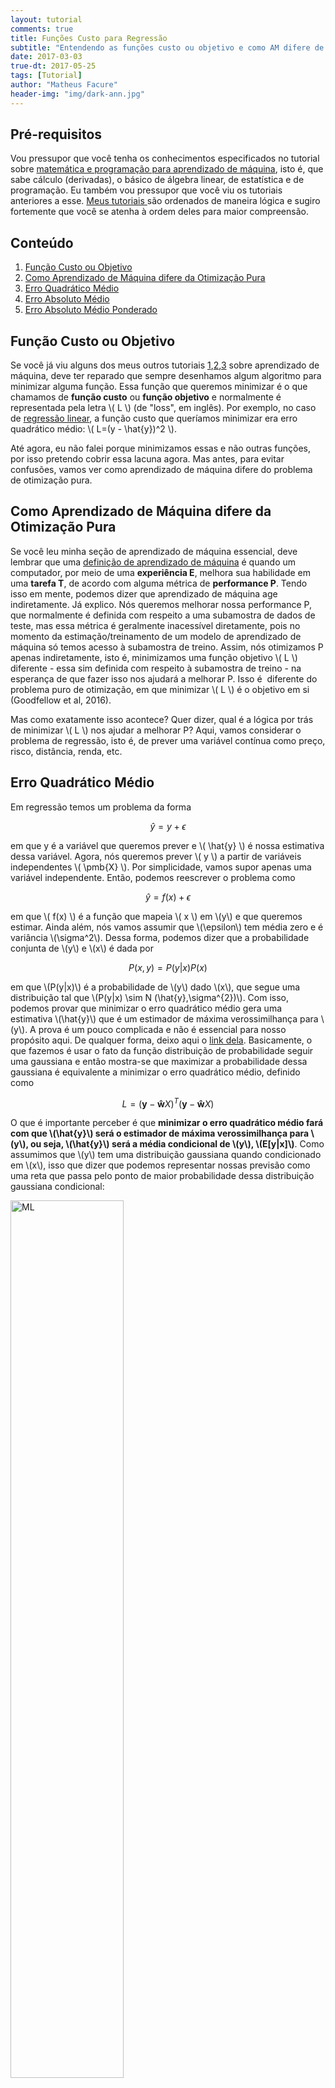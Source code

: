 ```yaml
---
layout: tutorial
comments: true
title: Funções Custo para Regressão
subtitle: "Entendendo as funções custo ou objetivo e como AM difere de otimização pura."
date: 2017-03-03
true-dt: 2017-05-25
tags: [Tutorial]
author: "Matheus Facure"
header-img: "img/dark-ann.jpg"
---
```


## Pré-requisitos

<p>Vou pressupor que você tenha os conhecimentos especificados no tutorial sobre <a href="https://matheusfacure.github.io/2017/01/15/pre-req-ml/">matemática e programação para aprendizado de máquina</a>, isto é, que sabe cálculo (derivadas), o básico de álgebra linear, de estatística e de programação. Eu também vou pressupor que você viu os tutoriais anteriores a esse. <a href="https://matheusfacure.github.io/tutorials/">Meus tutoriais </a> são ordenados de maneira lógica e sugiro fortemente que você se atenha à ordem deles para maior compreensão.</p>

## Conteúdo
1. [Função Custo ou Objetivo](#func-obj)
2. [Como Aprendizado de Máquina difere da Otimização Pura](#am-opt) 
3. [Erro Quadrático Médio](#EQM)
4. [Erro Absoluto Médio](#EAM)
5. [Erro Absoluto Médio Ponderado](#EAMP)

## Função Custo ou Objetivo <a name="func-obj"></a>

Se você já viu alguns dos meus outros tutoriais [1](https://matheusfacure.github.io/2017/02/15/MQO-formula-analitica/),[2](https://matheusfacure.github.io/2017/02/20/MQO-Gradiente-Descendente/),[3](https://matheusfacure.github.io/2017/02/25/regr-log/) sobre aprendizado de máquina, deve ter reparado que sempre desenhamos algum algoritmo para minimizar alguma função. Essa função que queremos minimizar é o que chamamos de **função custo** ou **função objetivo** e normalmente é representada pela letra \\( L \\) (de "loss", em inglês). Por exemplo, no caso de [regressão linear](https://matheusfacure.github.io/2017/02/15/MQO-formula-analitica/), a função custo que queríamos minimizar era erro quadrático médio: \\( L=(y - \hat{y})^2 \\).

Até agora, eu não falei porque minimizamos essas e não outras funções, por isso pretendo cobrir essa lacuna agora. Mas antes, para evitar confusões, vamos ver como aprendizado de máquina difere do problema de otimização pura.

## Como Aprendizado de Máquina difere da Otimização Pura <a name="am-opt"></a>

Se você leu minha seção de aprendizado de máquina essencial, deve lembrar que uma [definição de aprendizado de máquina](https://matheusfacure.github.io/AM-Essencial/#O-que-é-aprendizado-de-máquina) é quando um computador, por meio de uma **experiência E**, melhora sua habilidade em uma **tarefa T**, de acordo com alguma métrica de **performance P**. Tendo isso em mente, podemos dizer que aprendizado de máquina age indiretamente. Já explico. Nós queremos melhorar nossa performance P, que normalmente é definida com respeito a uma subamostra de dados de teste, mas essa métrica é geralmente inacessível diretamente, pois no momento da estimação/treinamento de um modelo de aprendizado de máquina só temos acesso à subamostra de treino. Assim, nós otimizamos P apenas indiretamente, isto é, minimizamos uma função objetivo \\( L \\) diferente - essa sim definida com respeito à subamostra de treino - na esperança de que fazer isso nos ajudará a melhorar P. Isso é  diferente do problema puro de otimização, em que minimizar \\( L \\) é o objetivo em si (Goodfellow et al, 2016).

Mas como exatamente isso acontece? Quer dizer, qual é a lógica por trás de minimizar \\( L \\) nos ajudar a melhorar P? Aqui,  vamos considerar o problema de regressão, isto é, de prever uma variável contínua como preço, risco, distância, renda, etc. 

## Erro Quadrático Médio <a name="EQM"></a>

Em regressão temos um problema da forma

$$\hat{y} = y + \epsilon$$

em que y é a variável que queremos prever e \\( \hat{y} \\) é nossa estimativa dessa variável. Agora, nós queremos prever \\( y \\) a partir de variáveis independentes \\( \pmb{X} \\). Por simplicidade, vamos supor apenas uma variável independente. Então, podemos reescrever o problema como 

$$\hat{y} = f(x) + \epsilon$$

em que \\( f(x) \\) é a função que mapeia \\( x \\) em \\(y\\) e que queremos estimar. Ainda além, nós vamos assumir que \\(\epsilon\\) tem média zero e é variância \\(\sigma^2\\). Dessa forma, podemos dizer que a probabilidade conjunta de \\(y\\) e \\(x\\) é dada por

$$P(x,y)=P(y|x)P(x) $$

em que \\(P(y\|x)\\) é a probabilidade de \\(y\\) dado \\(x\\), que segue uma distribuição tal que \\(P(y\|x) \sim N (\hat{y},\sigma^{2})\\). Com isso, podemos provar que minimizar o erro quadrático médio gera uma estimativa \\(\hat{y}\\) que é um estimador de máxima verossimilhança para \\(y\\). A prova é um pouco complicada e não é essencial para nosso propósito aqui. De qualquer forma, deixo aqui o [link dela](https://www.cs.cmu.edu/~epxing/Class/10701-08s/recitation/gaussian.pdf). Basicamente, o que fazemos é usar o fato da função distribuição de probabilidade seguir uma gaussiana e então mostra-se que maximizar a probabilidade dessa gaussiana é equivalente a minimizar o erro quadrático médio, definido como
 
$$L=(\pmb{y} - \pmb{\hat{w}}X)^T(\pmb{y} - \pmb{\hat{w}} X)$$

O que é importante perceber é que **minimizar o erro quadrático médio fará com que \\(\hat{y}\\) será o estimador de máxima verossimilhança para \\(y\\), ou seja, \\(\hat{y}\\) será a média condicional de \\(y\\), \\(E[y\|x]\\)**. Como assumimos  que \\(y\\) tem uma distribuição gaussiana quando condicionado em \\(x\\), isso que dizer que podemos representar nossas previsão como uma reta que passa pelo ponto de maior probabilidade dessa distribuição gaussiana condicional:

<img class="img-responsive center-block thumbnail" src="/img/tutorial/ml-regression.png" alt="ML" style="width:60%" >

Em termos práticos, vale apena destacar alguns problemas dessa objetivo. Se por um lado ele dá a estimativa de maior probabilidade, por outro ele é extremamente sensível a *outliers*. Por exemplo, considere o gráfico inferior esquerdo do quarteto de Anscombe (abaixo).

<img class="img-responsive center-block thumbnail" src="/img/tutorial/ascombe.png" alt="ascombe" style="width:60%" >

Podemos ver como a presença de um único *outlier* já desvia a inclinação da nossa reta estimada a ponto dela não representar bem os dados. Isso acontece pois com essa função objetivo nós estamos minimizando o **quadrado** dos erros, de forma que pontos muito longe da reta tem uma grande força de atração. Isso é uma propriedade da média em geral, e lembre-se de que nesse caso nossa estimativa está mirando a média condicional. Para evitar esse tipo de comportamento, podemos fazer com que nossa estimativa mire a mediana condicional, que é uma estatística robusta a presença de *outliers*.

Para mais detalhes sobre o principio de máxima verossimilhança e minimização do erro quadrático médio eu sugiro [esta postagem](http://suriyadeepan.github.io/2017-01-22-mle-linear-regression/).

## Erro Absoluto Médio <a name="EAM"></a>

Em vez de mirar nossa estimativa na média condicional, podemos mirá-la na mediana condicional. Para tanto, basta trocar a função objetivo de \\( \frac{1}{m} \sum \epsilon^2 \\) para  

$$L=\frac{1}{m}  \sum \|\epsilon\|$$

Isto é, trocamos a minimização do erro quadrático médio para a minimização do **erro absoluto médio**. Podemos colocar essas duas funções custo em um gráfico para entender melhor o comportamento delas

<img class="img-responsive center-block thumbnail" src="/img/tutorial/cost-median-mean.png" alt="EQM-EAM" style="width:70%">

No primeiro caso, podemos ver como o custo aumenta rapidamente quando nos distanciamos do zero. Por conta disso, o objetivo de minimizar o erro quadrático médio põe muito peso em pontos distantes da previsão, sendo assim sensível aos *outliers*. No caso de minimizar erro absoluto médio, podemos ver como o custo cresce bem mais lentamente conforme nos distanciamos do zero. Por conta disso, utilizar o erro absoluto médio gera uma estimação robusta aos *outliers*. Esse tipo de estimação leva o nome de **regressão quantílica**, em que, particularmente, miramos na mediana, ou seja, no segundo quartil. Mas nós não precisamos nos restringir à mediana e podemos mirar em qualquer quantil.

## Erro Absoluto Médio Ponderado  <a name="EAMP"></a>

Em primeiro lugar, eu gostaria de deixar claro que inventei esse nome de função custo pois não achei o oficial. Isso esclarecido, nós podemos alterar a função custo de erro absoluto médio para ponderar erros positivos e negativos de forma diferente. Seja \\( \tau \\) um número entre 0 e 1, temos então

$$
L=\begin{cases}
(1-\tau) |\epsilon| & se \quad \epsilon \leq 0\\
\tau |\epsilon| & se \quad \epsilon > 0\\
\end{cases}
$$

Graficamente, podemos representar essa função custo da seguinte forma:

<img class="img-responsive center-block thumbnail" src="/img/tutorial/quantile-cost.png" alt="quantile-objective" style="width:60%">

Dessa vez, o custo aumenta de forma diferente conforme nos distanciamos do zero. Por exemplo, se \\(\tau\\) for 0.95, erros maiores do que zero teriam um peso muito maior na otimização do custo, a inclinação da reta à direita de zero seria maior e o custo aumentaria rapidamente conforme nos distanciamos do zero para o lado positivo. Por outro lado, a inclinação da reta à esquerda seria pequena e erros menores do que zero teriam pouco impacto na otimização. Assim, minimizar essa função custo seria equivalente a mirar nossa estimativa na cauda superior da distribuição condicional de \\(y\\), mais precisamente, no 95º percentil. De maneira intuitiva, podemos dizer que o ponderar o erro positivo com um peso maior faz com que nossa estimativa seja empurrada para o lado positivo da distribuição, fazendo com que a maioria dos erros sejam negativos.

Por fim, podemos ver as diferentes estimativas obtidas tanto com a minimização do erro quadrático médio (em verde claro) quanto com regressão quantílica para diversos quantis. 

<img class="img-responsive center-block thumbnail" src="/img/tutorial/quantile-regression.png" alt="quantile-regr" style="width:80%">

Para mais detalhes sobre regressão quantílica, sugiro [esta postagem](https://mathematicaforprediction.wordpress.com/2013/12/23/quantile-regression-robustness/).


***

<ul class="pager">
  <li class="previous"><a href="https://matheusfacure.github.io/2017/03/01/regr-poli/">Anterior</a></li>
  <li class="next"><a href="/2017/03/04/bernoulli-bandits-thompson//">Próximo</a></li>
</ul>

